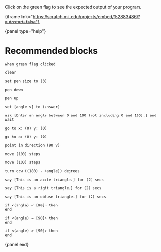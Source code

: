 Click on the green flag to see the expected output of your program.

{iframe link="https://scratch.mit.edu/projects/embed/152883486/?autostart=false"}

{panel type="help"}

# Recommended blocks

```scratch:split:random
when green flag clicked
```

```scratch:split:random
clear

set pen size to (3)

pen down

pen up
```

```scratch:split:random
set [angle v] to (answer)

ask [Enter an angle between 0 and 180 (not including 0 and 180):] and wait
```

```scratch:split:random
go to x: (0) y: (0)

go to x: (0) y: (0)

point in direction (90 v)

move (100) steps

move (100) steps

turn ccw ((180) - (angle)) degrees
```

```scratch:split:random
say [This is an acute triangle.] for (2) secs

say [This is a right triangle.] for (2) secs

say [This is an obtuse triangle.] for (2) secs
```

```scratch:split:random
if <(angle) < [90]> then
end

if <(angle) = [90]> then
end

if <(angle) > [90]> then
end
```

{panel end}
